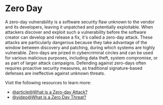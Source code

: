 # Zero Day

A zero-day vulnerability is a software security flaw unknown to the vendor and its developers, leaving it unpatched and potentially exploitable. When attackers discover and exploit such a vulnerability before the software creator can develop and release a fix, it's called a zero-day attack. These attacks are particularly dangerous because they take advantage of the window between discovery and patching, during which systems are highly vulnerable. Zero-days are prized in cybercriminal circles and can be used for various malicious purposes, including data theft, system compromise, or as part of larger attack campaigns. Defending against zero-days often requires proactive security measures, as traditional signature-based defenses are ineffective against unknown threats.

Visit the following resources to learn more:

- [@article@What is a Zero-day Attack?](https://www.kaspersky.com/resource-center/definitions/zero-day-exploit)
- [@video@What is a Zero Day Threat?](https://www.youtube.com/watch?v=w5MV1Jeo76g)